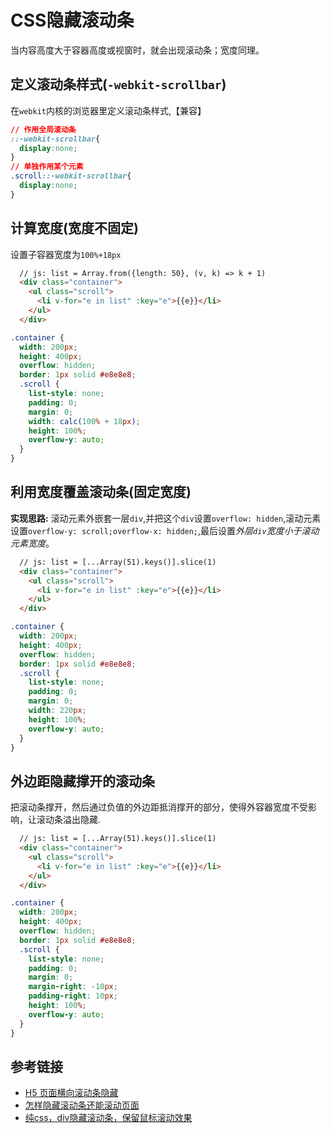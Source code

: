 # CSS隐藏滚动条

当内容高度大于容器高度或视窗时，就会出现滚动条；宽度同理。

## 定义滚动条样式(`-webkit-scrollbar`)
在`webkit`内核的浏览器里定义滚动条样式,【兼容】
```css
// 作用全局滚动条
::-webkit-scrollbar{
  display:none;
}
// 单独作用某个元素
.scroll::-webkit-scrollbar{
  display:none;
}
```

## 计算宽度(宽度不固定)
设置子容器宽度为`100%+18px`
```html
  // js: list = Array.from({length: 50}, (v, k) => k + 1)
  <div class="container">
    <ul class="scroll">
      <li v-for="e in list" :key="e">{{e}}</li>
    </ul>
  </div>
```
```scss
.container {
  width: 200px;
  height: 400px;
  overflow: hidden;
  border: 1px solid #e8e8e8;
  .scroll {
    list-style: none;
    padding: 0;
    margin: 0;
    width: calc(100% + 18px);
    height: 100%;
    overflow-y: auto;
  }
}
```

## 利用宽度覆盖滚动条(固定宽度)

**实现思路:** 滚动元素外嵌套一层`div`,并把这个`div`设置`overflow: hidden`,滚动元素设置`overflow-y: scroll;overflow-x: hidden;`,最后设置*外层`div`宽度小于滚动元素宽度*。

```html
  // js: list = [...Array(51).keys()].slice(1)
  <div class="container">
    <ul class="scroll">
      <li v-for="e in list" :key="e">{{e}}</li>
    </ul>
  </div>
```

```scss
.container {
  width: 200px;
  height: 400px;
  overflow: hidden;
  border: 1px solid #e8e8e8;
  .scroll {
    list-style: none;
    padding: 0;
    margin: 0;
    width: 220px;
    height: 100%;
    overflow-y: auto;
  }
}
```

## 外边距隐藏撑开的滚动条
把滚动条撑开，然后通过负值的外边距抵消撑开的部分，使得外容器宽度不受影响，让滚动条溢出隐藏.
```html
  // js: list = [...Array(51).keys()].slice(1)
  <div class="container">
    <ul class="scroll">
      <li v-for="e in list" :key="e">{{e}}</li>
    </ul>
  </div>
```
```scss
.container {
  width: 200px;
  height: 400px;
  overflow: hidden;
  border: 1px solid #e8e8e8;
  .scroll {
    list-style: none;
    padding: 0;
    margin: 0;
    margin-right: -10px;
    padding-right: 10px;
    height: 100%;
    overflow-y: auto;
  }
}
```

## 参考链接
- [H5 页面横向滚动条隐藏](https://github.com/o2team/h5skills/issues/72)
- [怎样隐藏滚动条还能滚动页面](https://www.zhihu.com/question/33710936)
- [纯css，div隐藏滚动条，保留鼠标滚动效果](https://blog.csdn.net/liusaint1992/article/details/51277751)